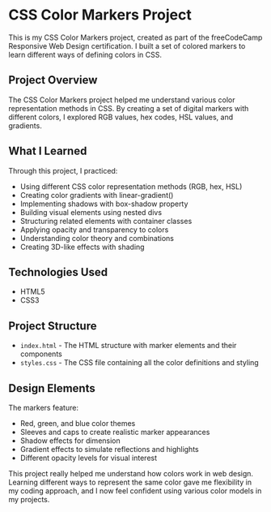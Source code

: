 # CSS Color Markers Project

This is my CSS Color Markers project, created as part of the freeCodeCamp Responsive Web Design certification. I built a set of colored markers to learn different ways of defining colors in CSS.

## Project Overview

The CSS Color Markers project helped me understand various color representation methods in CSS. By creating a set of digital markers with different colors, I explored RGB values, hex codes, HSL values, and gradients.

## What I Learned

Through this project, I practiced:
- Using different CSS color representation methods (RGB, hex, HSL)
- Creating color gradients with linear-gradient()
- Implementing shadows with box-shadow property
- Building visual elements using nested divs
- Structuring related elements with container classes
- Applying opacity and transparency to colors
- Understanding color theory and combinations
- Creating 3D-like effects with shading

## Technologies Used

- HTML5
- CSS3

## Project Structure

- `index.html` - The HTML structure with marker elements and their components
- `styles.css` - The CSS file containing all the color definitions and styling

## Design Elements

The markers feature:
- Red, green, and blue color themes
- Sleeves and caps to create realistic marker appearances
- Shadow effects for dimension
- Gradient effects to simulate reflections and highlights
- Different opacity levels for visual interest

This project really helped me understand how colors work in web design. Learning different ways to represent the same color gave me flexibility in my coding approach, and I now feel confident using various color models in my projects. 